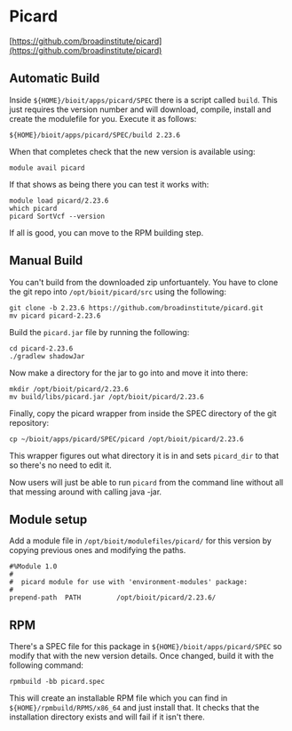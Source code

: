 # Picard

[https://github.com/broadinstitute/picard](https://github.com/broadinstitute/picard)

## Automatic Build

Inside `${HOME}/bioit/apps/picard/SPEC` there is a script called `build`. This just requires the version number and will download, compile, install and create the modulefile for you. Execute it as follows:

    ${HOME}/bioit/apps/picard/SPEC/build 2.23.6

When that completes check that the new version is available using:

    module avail picard

If that shows as being there you can test it works with:

    module load picard/2.23.6
    which picard
    picard SortVcf --version

If all is good, you can move to the RPM building step.

## Manual Build

You can't build from the downloaded zip unfortuantely. You have to clone the git repo into `/opt/bioit/picard/src` using the following:

    git clone -b 2.23.6 https://github.com/broadinstitute/picard.git
    mv picard picard-2.23.6

Build the `picard.jar` file by running the following:

    cd picard-2.23.6
    ./gradlew shadowJar

Now make a directory for the jar to go into and move it into there:

    mkdir /opt/bioit/picard/2.23.6
    mv build/libs/picard.jar /opt/bioit/picard/2.23.6

Finally, copy the picard wrapper from inside the SPEC directory of the git repository:

    cp ~/bioit/apps/picard/SPEC/picard /opt/bioit/picard/2.23.6

This wrapper figures out what directory it is in and sets `picard_dir` to that so there's no need to edit it.

Now users will just be able to run `picard` from the command line without all that messing around with calling java -jar.

## Module setup

Add a module file in `/opt/bioit/modulefiles/picard/` for this version by copying previous ones and modifying the paths.

    #%Module 1.0
    #
    #  picard module for use with 'environment-modules' package:
    #
    prepend-path  PATH         /opt/bioit/picard/2.23.6/

## RPM

There's a SPEC file for this package in `${HOME}/bioit/apps/picard/SPEC` so modify that with the new version details. Once changed, build it with the following command:

    rpmbuild -bb picard.spec

This will create an installable RPM file which you can find in `${HOME}/rpmbuild/RPMS/x86_64` and just install that. It checks that the installation directory exists and will fail if it isn't there.
